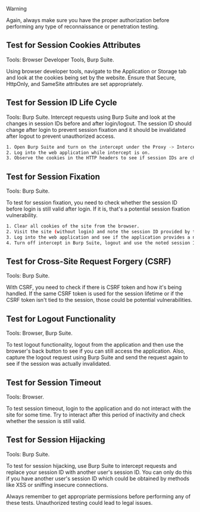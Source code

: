 > [!warning]
> Again, always make sure you have the proper authorization before performing any type of reconnaissance or penetration testing.

## Test for Session Cookies Attributes

Tools: Browser Developer Tools, Burp Suite.

Using browser developer tools, navigate to the Application or Storage tab and look at the cookies being set by the website. Ensure that Secure, HttpOnly, and SameSite attributes are set appropriately.

## Test for Session ID Life Cycle

Tools: Burp Suite.
Intercept requests using Burp Suite and look at the changes in session IDs before and after login/logout. The session ID should change after login to prevent session fixation and it should be invalidated after logout to prevent unauthorized access.

```bash
1. Open Burp Suite and turn on the intercept under the Proxy -> Intercept tab.
2. Log into the web application while intercept is on.
3. Observe the cookies in the HTTP headers to see if session IDs are changing.
```

## Test for Session Fixation

Tools: Burp Suite.

To test for session fixation, you need to check whether the session ID before login is still valid after login. If it is, that's a potential session fixation vulnerability.

```bash
1. Clear all cookies of the site from the browser.
2. Visit the site (without login) and note the session ID provided by the application.
3. Log into the web application and see if the application provides a new session ID.
4. Turn off intercept in Burp Suite, logout and use the noted session ID before login as a cookie and check if the session is still valid.
```

## Test for Cross-Site Request Forgery (CSRF)

Tools: Burp Suite.

With CSRF, you need to check if there is CSRF token and how it's being handled. If the same CSRF token is used for the session lifetime or if the CSRF token isn't tied to the session, those could be potential vulnerabilities.

## Test for Logout Functionality

Tools: Browser, Burp Suite.

To test logout functionality, logout from the application and then use the browser's back button to see if you can still access the application. Also, capture the logout request using Burp Suite and send the request again to see if the session was actually invalidated.

## Test for Session Timeout

Tools: Browser.

To test session timeout, login to the application and do not interact with the site for some time. Try to interact after this period of inactivity and check whether the session is still valid.

## Test for Session Hijacking

Tools: Burp Suite.

To test for session hijacking, use Burp Suite to intercept requests and replace your session ID with another user's session ID. You can only do this if you have another user's session ID which could be obtained by methods like XSS or sniffing insecure connections.

Always remember to get appropriate permissions before performing any of these tests. Unauthorized testing could lead to legal issues.
